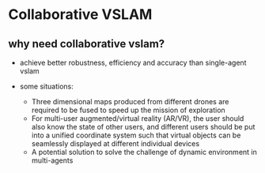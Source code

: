 # Collaborative VSLAM

## why need collaborative vslam?
* achieve better robustness, efficiency and accuracy than single-agent vslam
* some situations:

    * Three dimensional maps produced from different drones are required to be fused to speed up the mission of exploration
    * For multi-user augmented/virtual reality (AR/VR), the user should also know the state of other users, and different users should be put into a unified coordinate system such that virtual objects can be seamlessly displayed at different individual devices
    * A potential solution to solve the challenge of dynamic environment in multi-agents